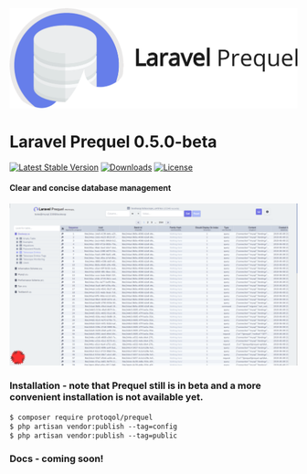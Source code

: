 ![Laravel Prequel](./assets/prequel.png)

# Laravel Prequel 0.5.0-beta #
[![Latest Stable Version](https://poser.pugx.org/protoqol/prequel/v/stable)](https://packagist.org/packages/protoqol/prequel)
[![Downloads](https://poser.pugx.org/protoqol/prequel/downloads)](https://packagist.org/packages/protoqol/prequel)
[![License](https://poser.pugx.org/protoqol/prequel/license)](https://packagist.org/packages/protoqol/prequel)

#### Clear and concise database management ####

<img src="./assets/prequel_screenshot.png" width="700">

### Installation - note that Prequel still is in beta and a more convenient installation is not available yet.
```
$ composer require protoqol/prequel
$ php artisan vendor:publish --tag=config
$ php artisan vendor:publish --tag=public
```
### Docs - coming soon!

